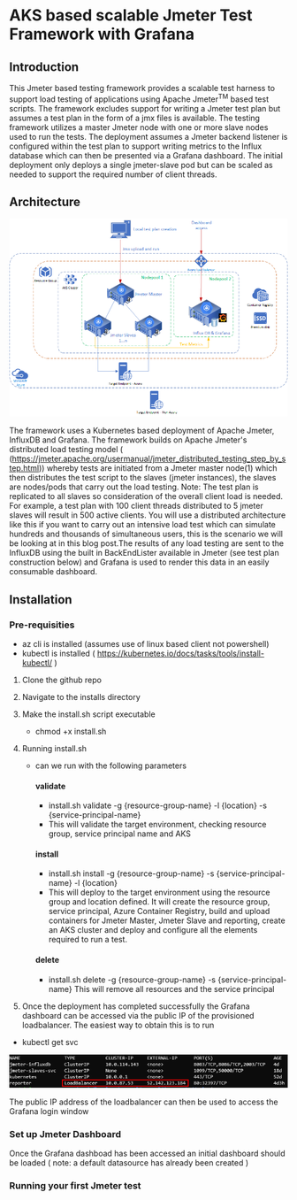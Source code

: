# AKS based scalable Jmeter Test Framework with Grafana

## Introduction
This Jmeter based testing framework provides a scalable test harness to support load testing of applications using Apache Jmeter<sup>TM</sup>  based test scripts.  The framework excludes support for writing a Jmeter test plan but assumes a test plan in the form of a jmx files is available.  The testing framework utilizes a master Jmeter node with one or more slave nodes used to run the tests.  The deployment assumes a Jmeter backend listener is configured within the test plan to support writing metrics to the Influx database which can then be presented via a Grafana dashboard.  The initial deployment only deploys a single jmeter-slave pod but can be scaled as needed to support the required number of client threads.

## Architecture

![Test Framework Architecure](./images/testfwk.png "Framework Architecture")

The framework uses a Kubernetes based deployment of Apache Jmeter, InfluxDB and Grafana.  The framework builds on Apache Jmeter's distributed load testing model ( (https://jmeter.apache.org/usermanual/jmeter_distributed_testing_step_by_step.html)) whereby tests are initiated from a Jmeter master node(1) which then distributes the test script to the slaves (jmeter instances), the slaves are nodes/pods that carry out the load testing. Note: The test plan is replicated to all slaves so consideration of the overall client load is needed.  For example, a test plan with 100 client threads distributed to 5 jmeter slaves will result in 500 active clients. You will use a distributed architecture like this if you want to carry out an intensive load test which can simulate hundreds and thousands of simultaneous users, this is the scenario we will be looking at in this blog post.The results of any load testing are sent to the InfluxDB using the built in BackEndLister available in Jmeter (see test plan construction below) and Grafana is used to render this data in an easily consumable dashboard.


## Installation

### Pre-requisities
- az cli is installed (assumes use of linux based client not powershell)
- kubectl is installed ( https://kubernetes.io/docs/tasks/tools/install-kubectl/ )


1. Clone the github repo 
2. Navigate to the installs directory
3. Make the install.sh script executable 
    - chmod +x install.sh
4. Running install.sh
    - can we run with the following parameters
        #### validate
        - install.sh validate -g {resource-group-name} -l {location} -s {service-principal-name}
        - This will validate the target environment, checking resource group, service principal name and AKS

        #### install
        - install.sh install -g {resource-group-name} -s {service-principal-name} -l {location}
        - This will deploy to the target environment using the resource group and location defined.  It will create the resource group, service principal, Azure Container Registry, build and upload containers for Jmeter Master, Jmeter Slave and reporting, create an AKS cluster and deploy and configure all the elements required to run a test.

        #### delete
        - install.sh delete -g {resource-group-name} -s {service-principal-name}
        This will remove all resources and the service principal

5. Once the deployment has completed successfully the Grafana dashboard can be accessed via the public IP of the provisioned loadbalancer.  The easiest way to obtain this is to run
 - kubectl get svc

 ![kubeclt result](./images/lb_svc.png)

The public IP address of the loadbalancer can then be used to access the Grafana login window


### Set up Jmeter Dashboard
Once the Grafana dashboad has been accessed an initial dashboard should be loaded ( note: a default datasource has already been created )


### Running your first Jmeter test
